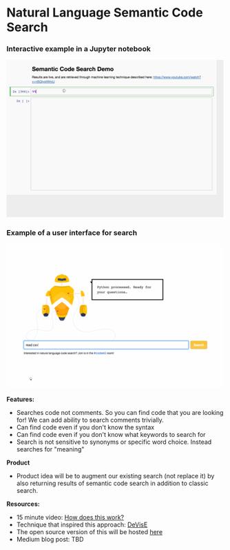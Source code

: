 # Natural Language Semantic Code Search

### Interactive example in a Jupyter notebook
![Alt Text](./gifs/Natural_Language_Code_Search_Demo.gif)

### Example of a user interface for search
![Alt Text](./gifs/Code_Search_Demo_v4.gif)



**Features:**

 - Searches code not comments. So you can find code that you are looking for!  We can add ability to search comments trivially.  
 - Can find code even if you don't know the syntax
 - Can find code even if you don't know what keywords to search for
 - Search is not sensitive to synonyms or specific word choice. Instead searches for "meaning"

**Product**
 - Product idea will be to augment our existing search (not replace it) by also returning results of semantic code search in addition to classic search.   

**Resources:**

- 15 minute video: [How does this work?](https://youtu.be/nSQIyqtWroU)
- Technique that inspired this approach: [DeVisE](http://papers.nips.cc/paper/5204-devise-a-deep-visual-semantic-embedding-model.pdf)
- The open source version of this will be hosted [here](https://github.com/hamelsmu/code_search)
- Medium blog post: TBD
